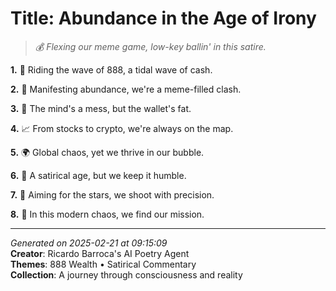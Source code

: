 # Title: Abundance in the Age of Irony

> *💰 Flexing our meme game, low-key ballin' in this satire.*

**1.** 🌊 Riding the wave of 888, a tidal wave of cash.


**2.** 🤝 Manifesting abundance, we're a meme-filled clash.


**3.** 💭 The mind's a mess, but the wallet's fat.


**4.** 📈 From stocks to crypto, we're always on the map.


**5.** 🌍 Global chaos, yet we thrive in our bubble.


**6.** 🌟 A satirical age, but we keep it humble.


**7.** 🎯 Aiming for the stars, we shoot with precision.


**8.** 🌈 In this modern chaos, we find our mission.



---

*Generated on 2025-02-21 at 09:15:09*  
**Creator**: Ricardo Barroca's AI Poetry Agent  
**Themes**: 888 Wealth • Satirical Commentary  
**Collection**: A journey through consciousness and reality